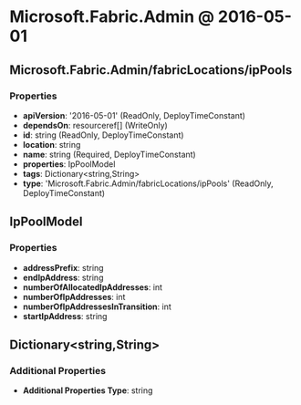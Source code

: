 # Microsoft.Fabric.Admin @ 2016-05-01

## Microsoft.Fabric.Admin/fabricLocations/ipPools
### Properties
* **apiVersion**: '2016-05-01' (ReadOnly, DeployTimeConstant)
* **dependsOn**: resourceref[] (WriteOnly)
* **id**: string (ReadOnly, DeployTimeConstant)
* **location**: string
* **name**: string (Required, DeployTimeConstant)
* **properties**: IpPoolModel
* **tags**: Dictionary<string,String>
* **type**: 'Microsoft.Fabric.Admin/fabricLocations/ipPools' (ReadOnly, DeployTimeConstant)

## IpPoolModel
### Properties
* **addressPrefix**: string
* **endIpAddress**: string
* **numberOfAllocatedIpAddresses**: int
* **numberOfIpAddresses**: int
* **numberOfIpAddressesInTransition**: int
* **startIpAddress**: string

## Dictionary<string,String>
### Additional Properties
* **Additional Properties Type**: string

